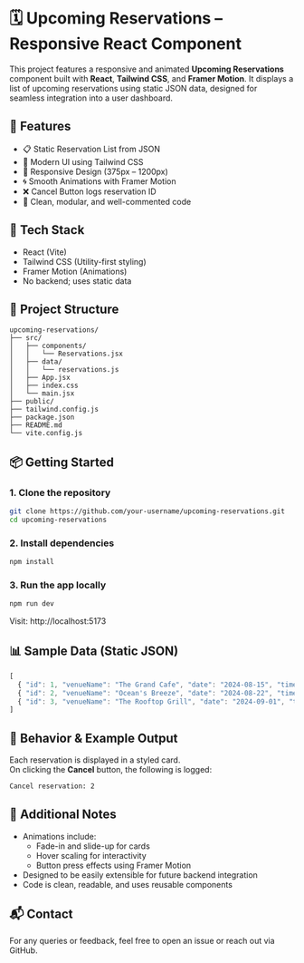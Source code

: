 # 🗓️ Upcoming Reservations – Responsive React Component

This project features a responsive and animated **Upcoming Reservations** component built with **React**, **Tailwind CSS**, and **Framer Motion**. It displays a list of upcoming reservations using static JSON data, designed for seamless integration into a user dashboard.

## 🚀 Features

- 📋 Static Reservation List from JSON  
- 🎨 Modern UI using Tailwind CSS  
- 📱 Responsive Design (375px – 1200px)  
- 🌀 Smooth Animations with Framer Motion  
- ❌ Cancel Button logs reservation ID  
- 🔧 Clean, modular, and well-commented code  

## 🧱 Tech Stack

- React (Vite)  
- Tailwind CSS (Utility-first styling)  
- Framer Motion (Animations)  
- No backend; uses static data  

## 📁 Project Structure

```
upcoming-reservations/
├── src/
│   ├── components/
│   │   └── Reservations.jsx
│   ├── data/
│   │   └── reservations.js
│   ├── App.jsx
│   ├── index.css
│   └── main.jsx
├── public/
├── tailwind.config.js
├── package.json
├── README.md
└── vite.config.js
```

## 📦 Getting Started

### 1. Clone the repository
```bash
git clone https://github.com/your-username/upcoming-reservations.git
cd upcoming-reservations
```

### 2. Install dependencies
```bash
npm install
```

### 3. Run the app locally
```bash
npm run dev
```

Visit: http://localhost:5173

## 📊 Sample Data (Static JSON)

```js
[
  { "id": 1, "venueName": "The Grand Cafe", "date": "2024-08-15", "time": "19:00", "partySize": 2, "status": "Confirmed" },
  { "id": 2, "venueName": "Ocean's Breeze", "date": "2024-08-22", "time": "20:30", "partySize": 4, "status": "Confirmed" },
  { "id": 3, "venueName": "The Rooftop Grill", "date": "2024-09-01", "time": "18:00", "partySize": 5, "status": "Pending" }
]
```

## 🧪 Behavior & Example Output

Each reservation is displayed in a styled card.  
On clicking the **Cancel** button, the following is logged:

```bash
Cancel reservation: 2
```

## 🧠 Additional Notes

- Animations include:
  - Fade-in and slide-up for cards
  - Hover scaling for interactivity
  - Button press effects using Framer Motion
- Designed to be easily extensible for future backend integration
- Code is clean, readable, and uses reusable components
 
## 📬 Contact

For any queries or feedback, feel free to open an issue or reach out via GitHub.
